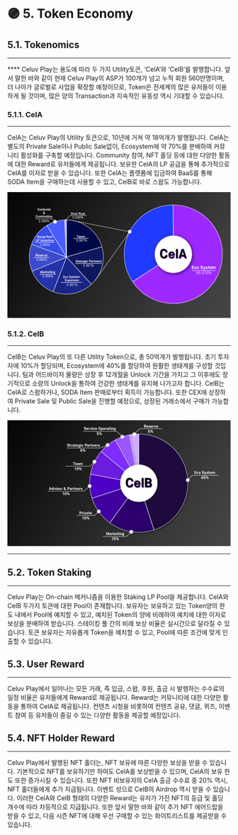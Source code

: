 # 🟣 5. Token Economy

## **5.1. Tokenomics**

***

\*\*\*\* Celuv Play는 용도에 따라 두 가지 Utility토큰, ‘CelA’와 ‘CelB’를 발행합니다. 앞서 말한 바와 같이 현재 Celuv Play의 ASP가 100개가 넘고 누적 회원 560만명이며, 더 나아가 글로벌로 사업을 확장할 예정이므로, Token은 전세계의 많은 유저들이 이용하게 될 것이며, 많은 양의 Transaction과 지속적인 유동성 역시 기대할 수 있습니다.

### **5.1.1. CelA**

***

CelA는 Celuv Play의 Utility 토큰으로, 10년에 거쳐 약 18억개가 발행됩니다. CelA는 별도의 Private Sale이나 Public Sale없이, Ecosystem에 약 70%를 분배하여 커뮤니티 활성화를 구축할 예정입니다. Community 참여, NFT 홀딩 등에 대한 다양한 활동에 대한 Reward로 유저들에게 제공됩니다. 보유한 CelA의 LP 공급을 통해 추가적으로 CelA를 이자로 받을 수 있습니다. 또한 CelA는 플랫폼에 입금하여 BaaS를 통해 SODA Item을 구매하는데 사용할 수 있고, CelB로 바로 스왑도 가능합니다.

![](<../.gitbook/assets/CelA 도표.png>)

### **5.1.2. CelB**

***

CelB는 Celuv Play의 또 다른 Utility Token으로, 총 50억개가 발행됩니다. 초기 투자자에 10%가 할당되며, Ecosystem에 40%를 할당하여 원활한 생태계를 구성할 것입니다. 팀과 어드바이저 물량은 상장 후 12개월을 Unlock 기간을 가지고 그 이후에도 정기적으로 소량의 Unlock을 통하여 건강한 생태계를 유지해 나가고자 합니다. CelB는 CelA로 스왑하거나, SODA Item 판매로부터 획득이 가능합니다. 또한 CEX에 상장하여 Private Sale 및 Public Sale을 진행할 예정으로, 상장된 거래소에서 구매가 가능합니다.

![](<../.gitbook/assets/CelB 도표2.png>)

***

## **5.2. Token Staking**

***

Celuv Play는 On-chain 메커니즘을 이용한 Staking LP Pool을 제공합니다. CelA와 CelB 두가지 토큰에 대한 Pool이 존재합니다. 보유자는 보유하고 있는 Token양의 한도 내에서 Pool에 예치할 수 있고, 예치된 Token의 양에 비례하여 예치에 대한 이자로 보상을 분배하여 받습니다. 스테이킹 풀 간의 비례 보상 비율은 실시간으로 달라질 수 있습니다. 토큰 보유자는 자유롭게 Token을 예치할 수 있고, Pool에 따른 조건에 맞게 인출할 수 있습니다.

## **5.3. User Reward**

***

Celuv Play에서 일어나는 모든 거래, 즉 입금, 스왑, 후원, 출금 시 발행하는 수수료의 일정 비율은 유저들에게 Reward로 제공됩니다. Reward는 커뮤니티에 대한 다양한 활동을 통하여 CelA로 제공됩니다. 컨텐츠 시청을 비롯하여 컨텐츠 공유, 댓글, 퀴즈, 이벤트 참여 등 유저들이 즐길 수 있는 다양한 활동을 제공할 예정입니다.

## **5.4.** **NFT Holder Reward**

***

Celuv Play에서 발행된 NFT 홀더는, NFT 보유에 따른 다양한 보상을 받을 수 있습니다. 기본적으로 NFT를 보유하기만 하여도 CelA를 보상받을 수 있으며, CelA의 보유 한도 또한 증가시킬 수 있습니다. 또한 NFT 비보유자의 CelA 출금 수수료 중 20% 역시, NFT 홀더들에게 추가 지급됩니다. 이벤트 성으로 CelB의 Airdrop 역시 받을 수 있습니다. 이러한 CelA와 CelB 형태의 다양한 Reward는 유저가 가진 NFT의 등급 및 홀딩 개수에 따라 차등적으로 지급됩니다. 또한 앞서 말한 바와 같이 추가 NFT 에어드랍을 받을 수 있고, 다음 시즌 NFT에 대해 우선 구매할 수 있는 화이트리스트를 제공받을 수 있습니다.
